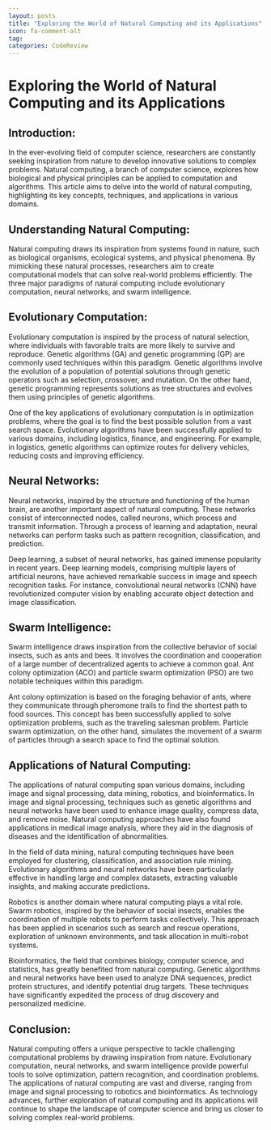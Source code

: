 ```yaml
---
layout: posts
title: "Exploring the World of Natural Computing and its Applications"
icon: fa-comment-alt
tag:      
categories: CodeReview
---
```



# Exploring the World of Natural Computing and its Applications

## Introduction:
In the ever-evolving field of computer science, researchers are constantly seeking inspiration from nature to develop innovative solutions to complex problems. Natural computing, a branch of computer science, explores how biological and physical principles can be applied to computation and algorithms. This article aims to delve into the world of natural computing, highlighting its key concepts, techniques, and applications in various domains.

## Understanding Natural Computing:
Natural computing draws its inspiration from systems found in nature, such as biological organisms, ecological systems, and physical phenomena. By mimicking these natural processes, researchers aim to create computational models that can solve real-world problems efficiently. The three major paradigms of natural computing include evolutionary computation, neural networks, and swarm intelligence.

## Evolutionary Computation:
Evolutionary computation is inspired by the process of natural selection, where individuals with favorable traits are more likely to survive and reproduce. Genetic algorithms (GA) and genetic programming (GP) are commonly used techniques within this paradigm. Genetic algorithms involve the evolution of a population of potential solutions through genetic operators such as selection, crossover, and mutation. On the other hand, genetic programming represents solutions as tree structures and evolves them using principles of genetic algorithms.

One of the key applications of evolutionary computation is in optimization problems, where the goal is to find the best possible solution from a vast search space. Evolutionary algorithms have been successfully applied to various domains, including logistics, finance, and engineering. For example, in logistics, genetic algorithms can optimize routes for delivery vehicles, reducing costs and improving efficiency.

## Neural Networks:
Neural networks, inspired by the structure and functioning of the human brain, are another important aspect of natural computing. These networks consist of interconnected nodes, called neurons, which process and transmit information. Through a process of learning and adaptation, neural networks can perform tasks such as pattern recognition, classification, and prediction.

Deep learning, a subset of neural networks, has gained immense popularity in recent years. Deep learning models, comprising multiple layers of artificial neurons, have achieved remarkable success in image and speech recognition tasks. For instance, convolutional neural networks (CNN) have revolutionized computer vision by enabling accurate object detection and image classification.

## Swarm Intelligence:
Swarm intelligence draws inspiration from the collective behavior of social insects, such as ants and bees. It involves the coordination and cooperation of a large number of decentralized agents to achieve a common goal. Ant colony optimization (ACO) and particle swarm optimization (PSO) are two notable techniques within this paradigm.

Ant colony optimization is based on the foraging behavior of ants, where they communicate through pheromone trails to find the shortest path to food sources. This concept has been successfully applied to solve optimization problems, such as the traveling salesman problem. Particle swarm optimization, on the other hand, simulates the movement of a swarm of particles through a search space to find the optimal solution.

## Applications of Natural Computing:
The applications of natural computing span various domains, including image and signal processing, data mining, robotics, and bioinformatics. In image and signal processing, techniques such as genetic algorithms and neural networks have been used to enhance image quality, compress data, and remove noise. Natural computing approaches have also found applications in medical image analysis, where they aid in the diagnosis of diseases and the identification of abnormalities.

In the field of data mining, natural computing techniques have been employed for clustering, classification, and association rule mining. Evolutionary algorithms and neural networks have been particularly effective in handling large and complex datasets, extracting valuable insights, and making accurate predictions.

Robotics is another domain where natural computing plays a vital role. Swarm robotics, inspired by the behavior of social insects, enables the coordination of multiple robots to perform tasks collectively. This approach has been applied in scenarios such as search and rescue operations, exploration of unknown environments, and task allocation in multi-robot systems.

Bioinformatics, the field that combines biology, computer science, and statistics, has greatly benefited from natural computing. Genetic algorithms and neural networks have been used to analyze DNA sequences, predict protein structures, and identify potential drug targets. These techniques have significantly expedited the process of drug discovery and personalized medicine.

## Conclusion:
Natural computing offers a unique perspective to tackle challenging computational problems by drawing inspiration from nature. Evolutionary computation, neural networks, and swarm intelligence provide powerful tools to solve optimization, pattern recognition, and coordination problems. The applications of natural computing are vast and diverse, ranging from image and signal processing to robotics and bioinformatics. As technology advances, further exploration of natural computing and its applications will continue to shape the landscape of computer science and bring us closer to solving complex real-world problems.
